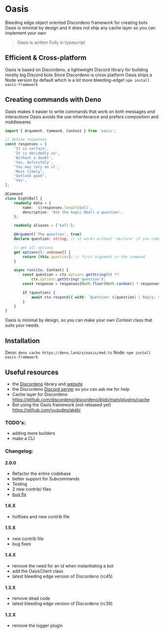 # Oasis

Bleeding edge object oriented Discordeno framework for creating bots Oasis is minimal by design and it does not ship any
cache layer so you can implement your own

> Oasis is written Fully in typescript

## Efficient & Cross-platform

Oasis is based on Discordeno, a lightweight Discord library for building mostly big Discord bots Since Discordeno is
cross platform Oasis ships a Node version by default which is a lot more bleeding-edge! `npm install oasis-framework`

## Creating commands with Deno

Oasis makes it easier to write commands that work on both messages and interactions Oasis avoids the use inheriterance
and prefers composition and middlewares

```ts
import { Argument, Command, Context } from 'oasis';

// define responses
const responses = [
    'It is certain',
    'It is decidedly so',
    'Without a doubt',
    'Yes, definitely',
    'You may rely on it',
    'Most likely',
    'Outlook good',
    'Yes',
];

@Command
class EightBall {
    readonly data = {
        name: `${responses.length}ball`,
        description: 'Ask the magic 8ball a question',
    };

    readonly aliases = ['ball'];

    @Argument('The question', true)
    declare question: string; // it works without 'declare' if you compile down to ES2020

    // get all options
    get options(): unknown[] {
        return [this.question]; // first argument in the command
    }

    async run(ctx: Context) {
        const question = ctx.options.getString(0) ??
            ctx.options.getString('question');
        const response = responses[Math.floor(Math.random() * responses.length)];

        if (question) {
            await ctx.respond({ with: `Question: ${question} | Reply: ${response}` });
        }
    }
}
```

Oasis is minimal by design, so you can make your own Context class that suits your needs.

## Installation

Deno: `deno cache https://deno.land/x/oasis/mod.ts` Node: `npm install oasis-framework`

## Useful resources

- the [Discordeno](https://github.com/discordeno/discordeno) library and [website](https://discordeno.mod.land/)
- the Discordeno [Discord server](https://discord.gg/ddeno) so you can ask me for help
- Cache layer for Discordeno https://github.com/discordeno/discordeno/blob/main/plugins/cache
- Bot using the Oasis framework (not released yet) https://github.com/yuzudev/akebi

### TODO's:

- adding more builders
- make a CLI

### Changelog:

#### 2.0.0

- Refactor the entire codebase
- better support for Subcommands
- Testing
- 2 new contrib/ files
- [bug fix](https://github.com/yuzudev/oasis/issues/2#issue-1264940912)

#### 1.6.X

- hotfixes and new contrib file

#### 1.5.X

- new contrib file
- bug fixes

#### 1.4.X

- remove the need for an id when instantiating a bot
- add the OasisClient class
- latest bleeding edge version of Discordeno (rc45)

#### 1.3.X

- remove dead code
- latest bleeding edge version of Discordeno (rc39)

#### 1.2.X

- remove the logger plugin
